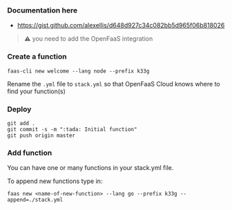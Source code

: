 ### Documentation here

- https://gist.github.com/alexellis/d648d927c34c082bb5d965f06b818026

> ⚠️ you need to add the OpenFaaS integration

### Create a function

```shell
faas-cli new welcome --lang node --prefix k33g
```

Rename the `.yml` file to `stack.yml` so that OpenFaaS Cloud knows where to find your function(s)


### Deploy

```shell
git add .
git commit -s -m ":tada: Initial function"
git push origin master
```

### Add function

You can have one or many functions in your stack.yml file.

To append new functions type in:

```shell
faas new <name-of-new-function> --lang go --prefix k33g --append=./stack.yml 
```